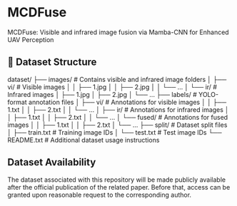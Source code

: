 # MCDFuse
MCDFuse: Visible and infrared image fusion via Mamba-CNN for Enhanced UAV Perception

## 📁 Dataset Structure
dataset/
├── images/                  # Contains visible and infrared image folders
│ ├── vi/                    # Visible images
│ │ ├── 1.jpg
│ │ ├── 2.jpg
│ │ └── ...
│ └── ir/                    # Infrared images
│ ├── 1.jpg
│ ├── 2.jpg
│ └── ...
├── labels/                  # YOLO-format annotation files
│ ├── vi/                    # Annotations for visible images
│ │ ├── 1.txt
│ │ ├── 2.txt
│ │ └── ...
│ ├── ir/                    # Annotations for infrared images
│ │ ├── 1.txt
│ │ ├── 2.txt
│ │ └── ...
│ └── fused/                 # Annotations for fused images
│ │ ├── 1.txt
│ │ ├── 2.txt
│ └── ...
├── split/                   # Dataset split files
│ ├── train.txt              # Training image IDs
│ └── test.txt               # Test image IDs
└── README.txt               # Additional dataset usage instructions

## Dataset Availability
The dataset associated with this repository will be made publicly available after the official publication of the related paper.
Before that, access can be granted upon reasonable request to the corresponding author.
